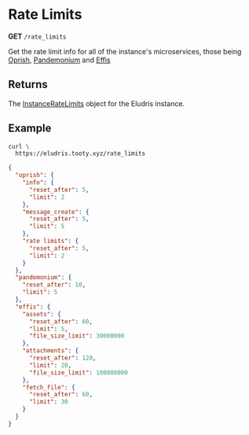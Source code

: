 # Rate Limits

<span class=requestmethod><b>GET</b></span> `/rate_limits`

Get the rate limit info for all of the instance's microservices, those being
[Oprish](./index.md), [Pandemonium](../pandemonium/index.md) and [Effis](../effis/index.md)

## Returns

The [InstanceRateLimits](../models/rate_limits.md) object for the Eludris instance.

## Example

```sh
curl \
  https://eludris.tooty.xyz/rate_limits
```

```json
{
  "oprish": {
    "info": {
      "reset_after": 5,
      "limit": 2
    },
    "message_create": {
      "reset_after": 5,
      "limit": 5
    },
    "rate limits": {
      "reset_after": 5,
      "limit": 2
    }
  },
  "pandemonium": {
    "reset_after": 10,
    "limit": 5
  },
  "effis": {
    "assets": {
      "reset_after": 60,
      "limit": 5,
      "file_size_limit": 30000000
    },
    "attachments": {
      "reset_after": 120,
      "limit": 20,
      "file_size_limit": 100000000
    },
    "fetch_file": {
      "reset_after": 60,
      "limit": 30
    }
  }
}
```
